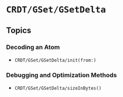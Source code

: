 # ``CRDT/GSet/GSetDelta``

## Topics

### Decoding an Atom

- ``CRDT/GSet/GSetDelta/init(from:)``

### Debugging and Optimization Methods

- ``CRDT/GSet/GSetDelta/sizeInBytes()``


